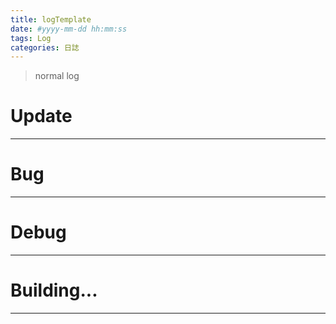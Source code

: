 ```yaml
---
title: logTemplate
date: #yyyy-mm-dd hh:mm:ss
tags: Log
categories: 日誌
---
```

> normal log
<!-- more -->

# Update


***

# Bug


***

# Debug


***

# Building...


***
